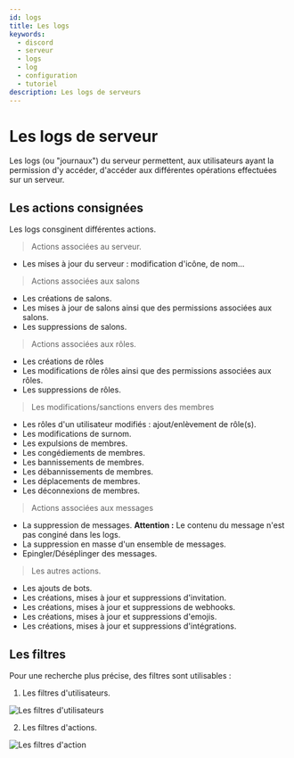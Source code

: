 ```yaml
---
id: logs
title: Les logs
keywords:
  - discord
  - serveur
  - logs
  - log
  - configuration
  - tutoriel
description: Les logs de serveurs
---
```

# Les logs de serveur

Les logs (ou "journaux") du serveur permettent, aux utilisateurs ayant la permission d'y accéder, d'accéder aux différentes opérations effectuées sur un serveur.

## Les actions consignées

Les logs consginent différentes actions.
 > Actions associées au serveur.
 - Les mises à jour du serveur : modification d'icône, de nom...
 > Actions associées aux salons
 - Les créations de salons.
 - Les mises à jour de salons ainsi que des permissions associées aux salons.
 - Les suppressions de salons.
 > Actions associées aux rôles.
 - Les créations de rôles
 - Les modifications de rôles ainsi que des permissions associées aux rôles.
 - Les suppressions de rôles.
 > Les modifications/sanctions envers des membres
 - Les rôles d'un utilisateur modifiés : ajout/enlèvement de rôle(s).
 - Les modifications de surnom.
 - Les expulsions de membres.
 - Les congédiements de membres.
 - Les bannissements de membres.
 - Les débannissements de membres.
 - Les déplacements de membres.
 - Les déconnexions de membres.
 > Actions associées aux messages
 - La suppression de messages. __Attention :__ Le contenu du message n'est pas conginé dans les logs.
 - La suppression en masse d'un ensemble de messages.
 - Epingler/Déséplinger des messages.
 > Les autres actions.
 - Les ajouts de bots.
 - Les créations, mises à jour et suppressions d'invitation.
 - Les créations, mises à jour et suppressions de webhooks.
 - Les créations, mises à jour et suppressions d'emojis.
 - Les créations, mises à jour et suppressions d'intégrations.
 
 ## Les filtres
 
Pour une recherche plus précise, des filtres sont utilisables : 
  1. Les filtres d'utilisateurs.
  
  ![Les filtres d'utilisateurs](https://zupimages.net/up/20/51/dvja.png)
  
  2. Les filtres d'actions.
  
  ![Les filtres d'action](https://zupimages.net/up/20/51/ajmo.png)
